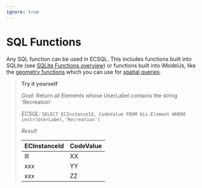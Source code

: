 ```yaml
---
ignore: true
---
```

# SQL Functions

Any SQL function can be used in ECSQL. This includes functions built into SQLite (see [SQLite Functions overview](https://www.sqlite.org/lang_corefunc.html)) or functions built into iModelJs, like the [geometry functions](../GeometrySqlFuncs.md) which you can use for [spatial queries](../SpatialQueries.md).

> **Try it yourself**
>
> *Goal:* Return all Elements whose UserLabel contains the string 'Recreation'
>
> *ECSQL:* `SELECT ECInstanceId, CodeValue FROM bis.Element WHERE instr(UserLabel,'Recreation')`
>
> *Result*
>
> ECInstanceId | CodeValue
> -- | --
> lll | XX
> xxx | YY
> xxx | ZZ
